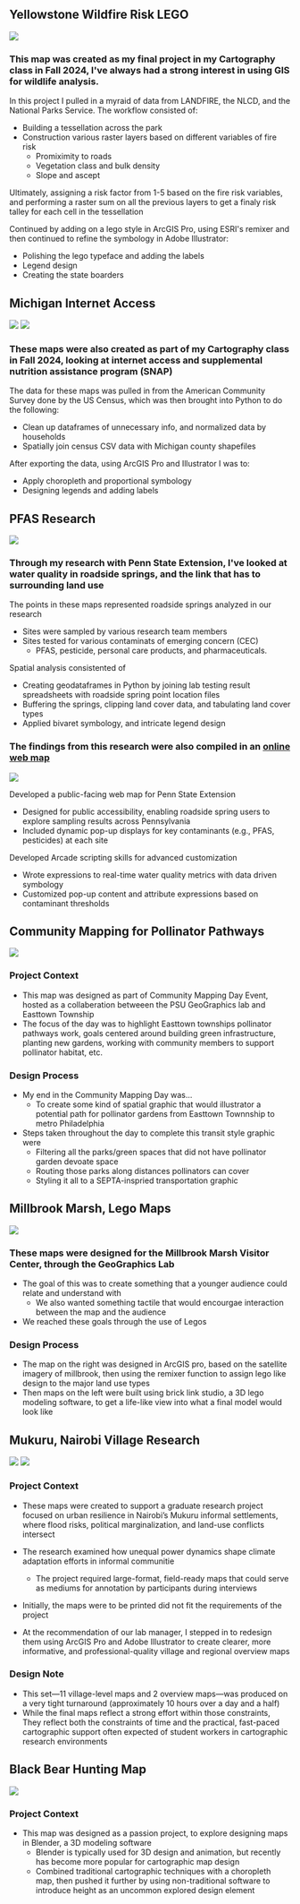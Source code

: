 ## Yellowstone Wildfire Risk LEGO 
![](/Images/CooperPriceWorkSample2.png)

### This map was created as my final project in my Cartography class in Fall 2024, I've always had a strong interest in using GIS for wildlife analysis. 

In this project I pulled in a myraid of data from LANDFIRE, the NLCD, and the National Parks Service. The workflow consisted of: 

- Building a tessellation across the park
- Construction various raster layers based on different variables of fire risk
    - Promiximity to roads
    - Vegetation class and bulk density
    - Slope and ascept

Ultimately, assigning a risk factor from 1-5 based on the fire risk variables, and performing a raster sum on all the previous layers to get a finaly risk talley for each cell in the tessellation 

Continued by adding on a lego style in ArcGIS Pro, using ESRI's remixer and then continued to refine the symbology in Adobe Illustrator:
- Polishing the lego typeface and adding the labels
- Legend design
- Creating the state boarders

## Michigan Internet Access 
![](/Images/CooperPriceWorkSample3.png)
![](/Images/CooperPriceWorkSample4.png)

### These maps were also created as part of my Cartography class in Fall 2024, looking at internet access and supplemental nutrition assistance program (SNAP)

The data for these maps was pulled in from the American Community Survey done by the US Census, which was then brought into Python to do the following:

- Clean up dataframes of unnecessary info, and normalized data by households
- Spatially join census CSV data with Michigan county shapefiles

After exporting the data, using ArcGIS Pro and Illustrator I was to:

- Apply choropleth and proportional symbology
- Designing legends and adding labels 

## PFAS Research
![](/Images/DualMap4.2.png)

### Through my research with Penn State Extension, I've looked at water quality in roadside springs, and the link that has to surrounding land use

The points in these maps represented roadside springs analyzed in our research

- Sites were sampled by various research team members
- Sites tested for various contaminats of emerging concern (CEC)
    - PFAS, pesticide, personal care products, and pharmaceuticals. 

Spatial analysis consistented of
- Creating geodataframes in Python by joining lab testing result spreadsheets with roadside spring point location files
- Buffering the springs, clipping land cover data, and tabulating land cover types
- Applied bivaret symbology, and intricate legend design 

### The findings from this research were also compiled in an [online web map](https://extension.psu.edu/roadside-springs-map)
![](/Images/WebMap.png)

Developed a public-facing web map for Penn State Extension 
- Designed for public accessibility, enabling roadside spring users to explore sampling results across Pennsylvania
- Included dynamic pop-up displays for key contaminants (e.g., PFAS, pesticides) at each site

Developed Arcade scripting skills for advanced customization
- Wrote expressions to real-time water quality metrics with data driven symbology
- Customized pop-up content and attribute expressions based on contaminant thresholds

## Community Mapping for Pollinator Pathways
![](/Images/SubwayLayout7_10-01.png)

### Project Context

- This map was designed as part of Community Mapping Day Event, hosted as a collaberation betweeen the PSU GeoGraphics lab and Easttown Township
- The focus of the day was to highlight Easttown townships pollinator pathways work, goals centered around building green infrastructure, planting new gardens, working with community members to support pollinator habitat, etc.

### Design Process

- My end in the Community Mapping Day was...
    - To create some kind of spatial graphic that would illustrator a potential path for pollinator gardens from Easttown Townnship to metro Philadelphia
- Steps taken throughout the day to complete this transit style graphic were
    - Filtering all the parks/green spaces that did not have pollinator garden devoate space
    - Routing those parks along distances pollinators can cover
    - Styling it all to a SEPTA-inspried transportation graphic

## Millbrook Marsh, Lego Maps
![](/Images/MillbrookStuffCombined.pmng)


### These maps were designed for the Millbrook Marsh Visitor Center, through the GeoGraphics Lab

- The goal of this was to create something that a younger audience could relate and understand with
    - We also wanted something tactile that would encourgae interaction between the map and the audience
 - We reached these goals through the use of Legos

### Design Process

- The map on the right was designed in ArcGIS pro, based on the satellite imagery of millbrook, then using the remixer function to assign lego like design to the major land use types
- Then maps on the left were built using brick link studio, a 3D lego modeling software, to get a life-like view into what a final model would look like


## Mukuru, Nairobi Village Research
![](/Images/OverviewFINAL6_29.png)
![](/Images/IndividualVillages6_29_2.png)

### Project Context

- These maps were created to support a graduate research project focused on urban resilience in Nairobi’s Mukuru informal settlements, where flood risks, political marginalization, and land-use conflicts intersect
- The research examined how unequal power dynamics shape climate adaptation efforts in informal communitie
    - The project required large-format, field-ready maps that could serve as mediums for annotation by participants during interviews

- Initially, the maps were to be printed did not fit the requirements of the project
- At the recommendation of our lab manager, I stepped in to redesign them using ArcGIS Pro and Adobe Illustrator to create clearer, more informative, and professional-quality village and regional overview maps

### Design Note

- This set—11 village-level maps and 2 overview maps—was produced on a very tight turnaround (approximately 10 hours over a day and a half)
- While the final maps reflect a strong effort within those constraints, They reflect both the constraints of time and the practical, fast-paced cartographic support often expected of student workers in cartographic research environments

## Black Bear Hunting Map
![](/Images/BBharvest6_29)

### Project Context

- This map was designed as a passion project, to explore designing maps in Blender, a 3D modeling software
    - Blender is typically used for 3D design and animation, but recently has become more popular for cartographic map design
    - Combined traditional cartographic techniques with a choropleth map, then pushed it further by using non-traditional software to introduce height as an uncommon explored design element





